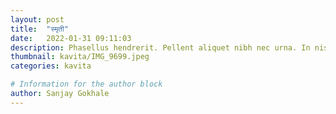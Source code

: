 ```yaml
---
layout: post
title:  "स्मृती"
date:   2022-01-31 09:11:03
description: Phasellus hendrerit. Pellent aliquet nibh nec urna. In nis aliquet vel, dapibus id,mattis.
thumbnail: kavita/IMG_9699.jpeg
categories: kavita

# Information for the author block
author: Sanjay Gokhale
---
```

